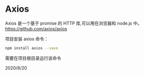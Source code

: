 # Axios

Axios 是一个基于 promise 的 HTTP 库,可以用在浏览器和 node.js 中。  
https://github.com/axios/axios  

项目安装 axios 命令：  
```sh
npm install axios --save
```

需要在项目根目录运行该命令  


2020/8/20  
